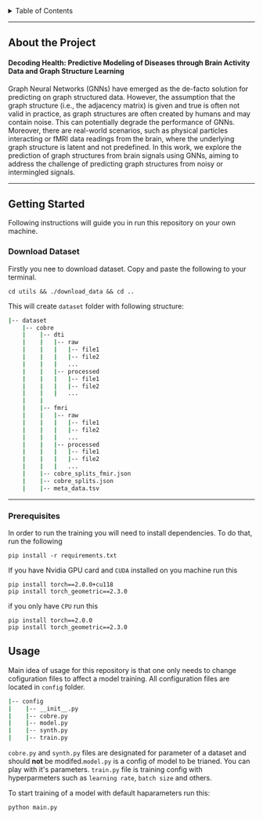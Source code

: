 


<!-- TABLE OF CONTENTS -->
<details>
  <summary>Table of Contents</summary>
  <ol>
    <li>
      <a href="#about-the-project">About The Project</a>
      <ul>
        <li><a href="#built-with">Built With</a></li>
      </ul>
    </li>
    <li>
      <a href="#getting-started">Getting Started</a>
      <ul>
        <li><a href="#download-dataset">Download Dataset</a></li>
        <li><a href="#prerequisites">Prerequisites</a></li>
      </ul>
    </li>
    <li><a href="#usage">Usage</a></li>
    <!--
    <li><a href="#roadmap">Roadmap</a></li>
    <li><a href="#contributing">Contributing</a></li>
    <li><a href="#license">License</a></li>
    <li><a href="#contact">Contact</a></li>
    <li><a href="#acknowledgments">Acknowledgments</a></li> -->
  </ol>
</details>

------

## **About the Project**


#### **Decoding Health**: Predictive Modeling of Diseases through Brain Activity Data and Graph Structure Learning



Graph Neural Networks (GNNs) have emerged as the de-facto solution for predicting on graph structured data. However, the assumption that the graph structure (i.e., the adjacency matrix) is given and true is often not valid in practice, as graph structures are often created by humans and may contain noise. This can potentially degrade the performance of GNNs. Moreover, there are real-world scenarios, such as physical particles interacting or fMRI data readings from the brain, where the underlying graph structure is latent and not predefined. In this work, we explore the prediction of graph structures from brain signals using GNNs, aiming to address the challenge of predicting graph structures from noisy or intermingled signals.

------
## **Getting Started**
Following instructions will guide you in run this repository on your own machine.
### **Download Dataset**
Firstly you nee to download dataset. Copy and paste the following to your terminal.

```console
cd utils && ./download_data && cd ..
```
This will create `dataset` folder with following structure:

```bash
|-- dataset
    |-- cobre
    |    |-- dti
    |    |   |-- raw
    |    |   |   |-- file1
    |    |   |   |-- file2
    |    |   |   ...
    |    |   |-- processed
    |    |   |   |-- file1
    |    |   |   |-- file2
    |    |   |   ...
    |    |
    |    |-- fmri
    |    |   |-- raw
    |    |   |   |-- file1
    |    |   |   |-- file2
    |    |   |   ...
    |    |   |-- processed
    |    |   |   |-- file1
    |    |   |   |-- file2
    |    |   |   ...
    |    |-- cobre_splits_fmir.json
    |    |-- cobre_splits.json
    |    |-- meta_data.tsv
```
------
### **Prerequisites**

In order to run the training you will need to install dependencies. To do that, run the following

```console
pip install -r requirements.txt
```

If you have Nvidia GPU card and `CUDA` installed on you machine run this

```console
pip install torch==2.0.0+cu118
pip install torch_geometric==2.3.0
```

if you only have `CPU` run this

```console
pip install torch==2.0.0
pip install torch_geometric==2.3.0
```

## **Usage**

Main idea of usage for this repository is that one only needs to change cofiguration files to affect a model training. All configuration files are located in `config` folder.


```bash
|-- config
|    |-- __init__.py
|    |-- cobre.py
|    |-- model.py
|    |-- synth.py
|    |-- train.py
```

`cobre.py` and `synth.py` files are designated for parameter of a dataset and should **not** be modifed.`model.py` is a config of model to be trianed. You can play with it's parameters. `train.py` file is training config with hyperparmeters such as `learning rate`, `batch size` and others.

To start training of a model with default haparameters run this:

```console
python main.py
```
